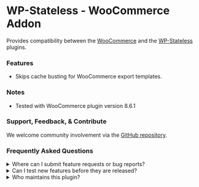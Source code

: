 # WP-Stateless - WooCommerce Addon

Provides compatibility between the [WooCommerce](https://wordpress.org/plugins/woocommerce/) and the [WP-Stateless](https://wordpress.org/plugins/wp-stateless/) plugins.

### Features

* Skips cache busting for WooCommerce export templates.

### Notes

* Tested with WooCommerce plugin version 8.6.1

### Support, Feedback, & Contribute

We welcome community involvement via the [GitHub repository](https://github.com/udx/wp-stateless-woocommerce-addon).

### Frequently Asked Questions

<details>
<summary>Where can I submit feature requests or bug reports?</summary>

We encourage community feedback and discussion through issues on the [GitHub repository](https://github.com/udx/wp-stateless-woocommerce-addon/issues).
</details>

<details>
<summary>Can I test new features before they are released?</summary>

To ensure new releases cause as little disruption as possible, we rely on early adopters who assist us by testing out new features before they are released. [Please contact us](https://udx.io/) if you are interested in becoming an early adopter.
</details>

<details>
<summary>Who maintains this plugin?</summary>

[UDX](https://udx.io/) maintains this plugin by continuing development through its own staff, reviewing pull requests, testing, and steering the overall release schedule. UDX is located in Durham, North Carolina, and provides WordPress engineering and hosting services to clients throughout the United States.
</details>
